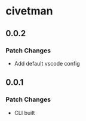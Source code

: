 # civetman

## 0.0.2

### Patch Changes

-   Add default vscode config

## 0.0.1

### Patch Changes

-   CLI built
